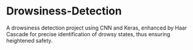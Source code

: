 # Drowsiness-Detection
A drowsiness detection project using CNN and Keras, enhanced by Haar Cascade for precise identification of drowsy states, thus ensuring heightened safety.
